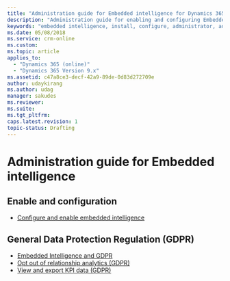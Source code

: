 ```yaml
---
title: "Administration guide for Embedded intelligence for Dynamics 365 Customer Engagement | MicrosoftDocs"
description: "Administration guide for enabling and configuring Embedded intelligence and GDPR"
keywords: "embedded intelligence, install, configure, administrator, admin"
ms.date: 05/08/2018
ms.service: crm-online
ms.custom: 
ms.topic: article
applies_to:
  - "Dynamics 365 (online)"
  - "Dynamics 365 Version 9.x"
ms.assetid: c47a8ce3-decf-42a9-89de-0d83d272709e
author: udaykirang
ms.author: udag
manager: sakudes
ms.reviewer: 
ms.suite: 
ms.tgt_pltfrm: 
caps.latest.revision: 1
topic-status: Drafting
---
```


# Administration guide for Embedded intelligence

<table>
<tr>
<h2>Enable and configuration</h2>
<ul>
<li><a href="../sales-enterprise/action-cards-reference.md" data-raw-source="[Configure and enable embedded intelligence](../sales-enterprise/action-cards-reference.md)">Configure and enable embedded intelligence</a></li>
</ul>

<h2>General Data Protection Regulation (GDPR)</h2>
<ul>
<li><a href="../sales-enterprise/embedded-intelligence-gdpr.md" data-raw-source="[Embedded Intelligence and GDPR](../sales-enterprise/embedded-intelligence-gdpr.md)">Embedded Intelligence and GDPR</a></li>
<li><a href="../sales-enterprise/optout-relationship-analytics-gdpr.md" data-raw-source="[Opt out of relationship analytics (GDPR)](../sales-enterprise/optout-relationship-analytics-gdpr.md)">Opt out of relationship analytics (GDPR)</a></li>
<li><a href="../sales-enterprise/view-export-KPI-data-gdpr.md" data-raw-source="[View and export KPI data (GDPR)](../sales-enterprise/view-export-KPI-data-gdpr.md)">View and export KPI data (GDPR)</a></li>
</ul>
</tr>
</table>